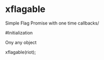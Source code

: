 # xflagable
Simple Flag Promise with one time callbacks/

#Initialization

Ony any object

 xflagable(riot); 

